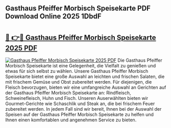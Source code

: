 ## Gasthaus Pfeiffer Morbisch Speisekarte PDF Download Online 2025 1DbdF

# <h2><a href="http://gc76bm.nevu.top/?p=Gasthaus+Pfeiffer+Morbisch+Speisekarte">🔗 👉🔴 Gasthaus Pfeiffer Morbisch Speisekarte 2025 PDF</a></h2>

[![Gasthaus Pfeiffer Morbisch Speisekarte 2025 PDF](https://i.imgur.com/dBaPXMq.png)](http://gc76bm.nevu.top/?p=Gasthaus+Pfeiffer+Morbisch+Speisekarte)
Die Gasthaus Pfeiffer Morbisch Speisekarte ist eine Gelegenheit, die Vielfalt zu genießen und etwas für sich selbst zu wählen. Unsere Gasthaus Pfeiffer Morbisch Speisekarte bietet eine große Auswahl an leichten und frischen Salaten, die mit frischem Gemüse und Obst zubereitet werden. Für diejenigen, die Fleisch bevorzugen, bieten wir eine umfangreiche Auswahl an Gerichten auf der Gasthaus Pfeiffer Morbisch Speisekarte an: Rindfleisch, Schweinefleisch, Huhn und Fisch. Unseren Auserwählten bieten wir Gourmet-Gerichte wie Schaschlik und Steak an, die bei frischem Feuer zubereitet werden. In jedem Fall sind wir bereit, Ihnen bei der Auswahl der Speisen auf der Gasthaus Pfeiffer Morbisch Speisekarte zu helfen und Ihnen einen komfortablen und angenehmen Service zu bieten.
